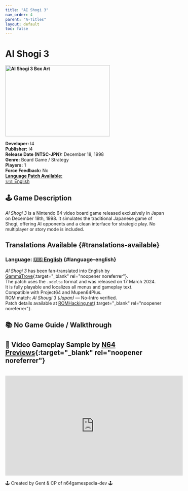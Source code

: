 ```yaml
---
title: "AI Shogi 3"
nav_order: 4
parent: "A-Titles"
layout: default
toc: false
---
```


# AI Shogi 3
<b>
<img src="https://images.launchbox-app.com/a9743204-e4b1-4c39-8a2b-24ae367c9a32.png" alt="AI Shogi 3 Box Art" style="object-fit:cover;width:330px;height:224px"/>
</b>

**Developer:** I4  
**Publisher:** I4  
**Release Date (NTSC-JPN):** December 18, 1998  
**Genre:** Board Game / Strategy  
**Players:** 1  
**Force Feedback:** No  
[**Language Patch Available:**](#translations-available)<br>[🇺🇸 English](#language-english)

## 🕹️ Game Description
*AI Shogi 3* is a Nintendo 64 video board game released exclusively in Japan on December 18th, 1998. It simulates the traditional Japanese game of Shogi, offering AI opponents and a clean interface for strategic play. No multiplayer or story mode is included.

## Translations Available {#translations-available}

### Language: [🇺🇸 English](#language-english) {#language-english}
*AI Shogi 3* has been fan-translated into English by [GammaTrove](https://www.romhacking.net/community/8548/){:target="_blank" rel="noopener noreferrer"}.  
The patch uses the `.xdelta` format and was released on 17 March 2024.  
It is fully playable and localizes all menus and gameplay text.  
Compatible with Project64 and Mupen64Plus.  
ROM match: *AI Shougi 3 (Japan)* — No-Intro verified.  
Patch details available at [ROMHacking.net](https://www.romhacking.net/translations/7249/){:target="_blank" rel="noopener noreferrer"}.

## 📚 No Game Guide / Walkthrough

## 🎥 Video Gameplay Sample by [N64 Previews](https://www.youtube.com/channel/UCBMuzqWDTcvPeEHaFYgfavQ){:target="_blank" rel="noopener noreferrer"}  
<br />
<iframe width="560" height="315" src="https://www.youtube.com/embed/FmodigwSlFU?start=7" title="AI Shogi 3 – Gameplay Sample by N64 Previews" frameborder="0" allowfullscreen></iframe>

🕹️ Created by Gent & CP of n64gamespedia-dev 🕹️

<!-- Vault Format: n64gamespedia-dev -->
<!-- Protocol Source: _vault-specs/format-protocol.md -->

